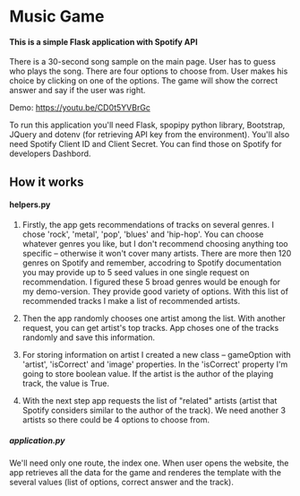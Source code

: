 # Music Game

#### This is a simple Flask application with Spotify API 

There is a 30-second song sample on the main page. User has to guess who plays the song. There are four options to choose from.
User makes his choice by clicking on one of the options. The game will show the correct answer and say if the user was right. 

Demo: https://youtu.be/CD0t5YVBrGc

To run this application you'll need Flask, spopipy python library, Bootstrap, JQuery and dotenv (for retrieving API key from the environment). You'll also need Spotify
Client ID and Client Secret. You can find those on Spotify for developers Dashbord.

## How it works

#### helpers.py

1) Firstly, the app gets recommendations of tracks on several genres. I chose 'rock', 'metal', 'pop', 'blues' and 'hip-hop'. You can choose whatever genres you like, 
but I don't recommend choosing anything too specific – otherwise it won't cover many artists. There are more then 120 genres on Spotify and remember, accodring to Spotify 
documentation you may provide up to 5 seed values in one single request on recommendation. 
I figured these 5 broad genres would be enough for my demo-version. They provide good variety of options. With this list of recommended tracks I make a list of recommended artists.

2) Then the app randomly chooses one artist among the list. With another request, you can get artist's top tracks. App choses one of the tracks randomly and save this information.

3) For storing information on artist I created a new class – gameOption with 'artist', 'isCorrect' and 'image' properties. In the 'isCorrect' property I'm going to store boolean value.
If the artist is the author of the playing track, the value is True.

4) With the next step app requests the list of "related" artists (artist that Spotify considers similar to the author of the track). 
We need another 3 artists so there could be 4 options to choose from.

##### application.py

We'll need only one route, the index one. When user opens the website, the app retrieves all the data for the game and renderes the template with the several values 
(list of options, correct answer and the track).

